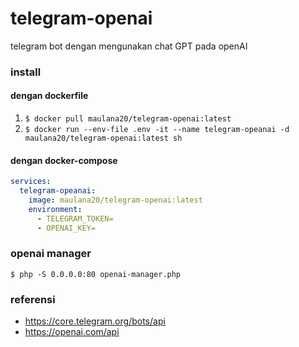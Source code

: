 # telegram-openai
telegram bot dengan mengunakan chat GPT pada openAI

### install
#### dengan dockerfile
1. `$ docker pull maulana20/telegram-openai:latest`
2. `$ docker run --env-file .env -it --name telegram-opeanai -d maulana20/telegram-openai:latest sh`
#### dengan docker-compose
```yml
services:
  telegram-opeanai:
    image: maulana20/telegram-openai:latest
    environment:
      - TELEGRAM_TOKEN=
      - OPENAI_KEY=
```
### openai manager
`$ php -S 0.0.0.0:80 openai-manager.php`
### referensi
- https://core.telegram.org/bots/api
- https://openai.com/api
